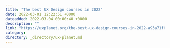 ```yaml
---
title: "The best UX Design courses in 2022"
date: 2022-03-01 12:22:51 +0000
dateadded: 2022-03-04 00:00:40 +0000
description: ""
link: "https://uxplanet.org/the-best-ux-design-courses-in-2022-a93a71f658a8?source=rss----819cc2aaeee0---4"
category:
directory: _directory/ux-planet.md
---
```

